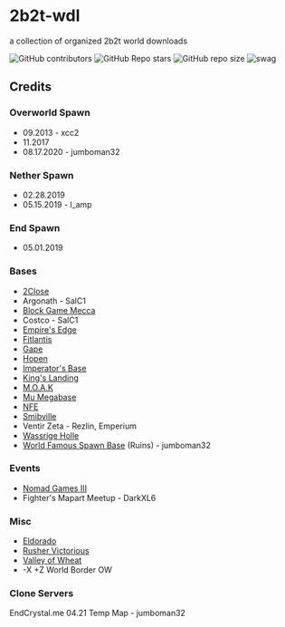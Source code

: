 # 2b2t-wdl
a collection of organized 2b2t world downloads

![GitHub contributors](https://img.shields.io/github/contributors/jumboman32/2b2t-wdl)
![GitHub Repo stars](https://img.shields.io/github/stars/jumboman32/2b2t-wdl)
![GitHub repo size](https://img.shields.io/github/repo-size/jumboman32/2b2t-wdl)
![swag](https://img.shields.io/badge/swag-ofcourse-blue)

## Credits
### Overworld Spawn
* 09.2013 - xcc2
* 11.2017
* 08.17.2020 - jumboman32
### Nether Spawn
* 02.28.2019
* 05.15.2019 - l_amp
### End Spawn
* 05.01.2019
### Bases
* [2Close](https://www.reddit.com/r/2b2t/comments/awf2wi/2b2t_the_2close_base_tour/)
* Argonath - SalC1
* [Block Game Mecca](https://2b2t.miraheze.org/wiki/Block_Game_Mecca)
* Costco - SalC1
* [Empire's Edge](https://2b2t.miraheze.org/wiki/Empire%27s_Edge)
* [Fitlantis](https://2b2t.miraheze.org/wiki/Fitlantis)
* [Gape](https://2b2t.miraheze.org/wiki/Gape_Group)
* [Hopen](https://2b2t.miraheze.org/wiki/Hopen)
* [Imperator's Base](https://2b2t.miraheze.org/wiki/Imperator%27s_Base)
* [King's Landing](https://2b2t.miraheze.org/wiki/King%27s_Landing)
* [M.O.A.K](https://2b2t.miraheze.org/wiki/Krobar01#Numenor)
* [Mu Megabase](https://2b2t.miraheze.org/wiki/Mu)
* [NFE](https://2b2t.miraheze.org/wiki/Negative_Fourhundred_Eighthundred)
* [Smibville](https://2b2t.miraheze.org/wiki/Smibville)
* Ventir Zeta - Rezlin, Emperium
* [Wassrige Holle](https://2b2t.miraheze.org/wiki/Wassrige_Holle)
* [World Famous Spawn Base](https://2b2t.miraheze.org/wiki/World_Famous_Spawn_Base) (Ruins) - jumboman32

### Events
* [Nomad Games III](https://2b2t.miraheze.org/wiki/The_Lost_Nomads#Lost_Nomad_Games)
* Fighter's Mapart Meetup - DarkXL6

### Misc
* [Eldorado](https://2b2t.miraheze.org/wiki/Eldorado)
* [Rusher Victorious](https://www.reddit.com/r/2b2t/comments/guo7fp/happy_rusher_day_come_to_41300x_31800z_to_give/)
* [Valley of Wheat](https://2b2t.miraheze.org/wiki/Valley_of_Wheat)
* -X +Z World Border OW

### Clone Servers
EndCrystal.me 04.21 Temp Map - jumboman32

